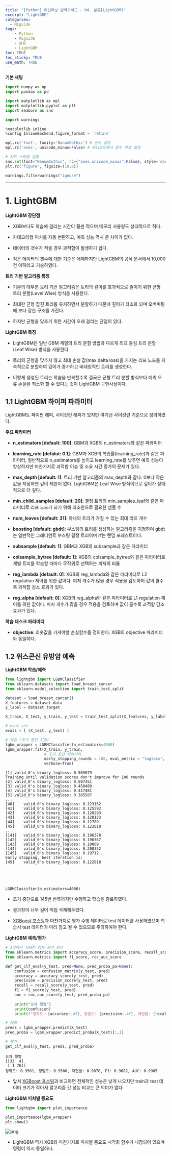 ```yaml
---
title: "[Python] 머신러닝 완벽가이드 - 04. 분류[LightGBM]"
excerpt: "LightGBM"
categories: 
  - MLguide
tags: 
    - Python
    - MLguide
    - 분류
    - LightGBM
toc: TRUE
toc_sticky: TRUE
use_math: TRUE
---
```


**기본 세팅**


```python
import numpy as np
import pandas as pd

import matplotlib as mpl
import matplotlib.pyplot as plt
import seaborn as sns

import warnings
```


```python
%matplotlib inline
%config InlineBackend.figure_format = 'retina'

mpl.rc('font', family='NanumGothic') # 폰트 설정
mpl.rc('axes', unicode_minus=False) # 유니코드에서 음수 부호 설정

# 차트 스타일 설정
sns.set(font="NanumGothic", rc={"axes.unicode_minus":False}, style='darkgrid')
plt.rc("figure", figsize=(10,8))

warnings.filterwarnings("ignore")
```

---

# 1. LightGBM

**LightGBM 장단점**

- XGB보다도 학습에 걸리는 시간이 훨씬 적으며 메모리 사용량도 상대적으로 적다.


- 카테고리형 피처를 자동 변환하고, 예측 성능 역시 큰 차이가 없다. 


- 데이터의 갯수가 적을 경우 과적합이 발생하기 쉽다. 


- 적은 데이터의 갯수에 대한 기준은 애매하지만 LightGBM의 공식 문서에서 10,000건 이하라고 기술하였다.

**트리 기반 알고리즘 특징**

- 기존의 대부분 트리 기반 알고리즘은 트리의 깊이를 효과적으로 줄이기 위한 균형 트리 분할(Level Wise) 방식을 사용한다.


- 최대한 균형 잡힌 트리를 유지하면서 분할하기 때문에 깊이가 최소화 되며 오버피팅에 보다 강한 구조를 가진다. 


- 하지만 균형을 맞추기 위한 시간이 오래 걸리는 단점이 있다.

**LightGBM 특징**

- LightGBM은 일반 GBM 계열의 트리 분할 방법과 다르게 리프 중심 트리 분할(Leaf Wise) 방식을 사용한다.


- 트리의 균형을 맞추지 않고 최대 손실 값(max delta loss)을 가지는 리프 노드를 지속적으로 분할하여 깊이가 증가하고 비대칭적인 트리를 생성한다.


- 이렇게 생성된 트리는 학습을 반복할수록 결국은 균형 트리 분할 방식보다 예측 오류 손실을 최소화 할 수 있다는 것이 LightGBM 구현사상이다.

## 1.1 LightGBM 하이퍼 파라미터

LightGBM도 파이썬 래퍼, 사이킷런 래퍼가 있지만 여기선 사이킷런 기준으로 정리하였다.

**주요 파라미터**

- **n_estimators [default: 100]**: GBM과 XGB의 n_estimators와 같은 파라미터


- **learning_rate [defalut: 0.1]**: GBM과 XGB의 학습률(learning_rate)과 같은 파라미터, 일반적으로 n_estimators를 높이고 learning_rate를 낮추면 예측 성능이 향상하지만 마찬가지로 과적합 이슈 및 소요 시간 증가의 문제가 있다.
      
      
- **max_depth [default: 1]**: 트리 기반 알고리즘의 max_depth와 같다. 0보다 작은 값을 지정하면 깊이 제한이 없다. LightGBM은 Leaf Wise 방식이므로 깊이가 상대적으로 더 깊다.
              

- **min_child_samples [default: 20]**: 결정 트리의 min_samples_leaf와 같은 파라미터로 리프 노드가 되기 위해 최소한으로 필요한 샘플 수
                       
                       
- **num_leaves [default: 31]**: 하나의 트리가 가질 수 있는 최대 리프 개수


- **boosting [default: gbdt]**: 부스팅의 트리를 생성하는 알고리즘을 지정하며 gbdt는 일반적인 그래디언트 부스팅 결정 트리이며 rf는 랜덤 포레스트이다.


- **subsample [default: 1]**: GBM과 XGB의 subsample과 같은 파라미터


- **colsample_bytree [default: 1]**: XGB의 colsample_bytree와 같은 파라미터로 개별 트리를 학습할 때마다 무작위로 선택하는 피처의 비율


- **reg_lambda [default: 0]**: XGB의 reg_lambda와 같은 파라미터로 L2 regulation 제어를 위한 값이다. 피처 개수가 많을 경우 적용을 검토하며 값이 클수록 과적합 감소 효과가 있다.
    
    
- **reg_alpha [default: 0]**: XGB의 reg_alpha와 같은 파라미터로 L1 regulation 제어를 위한 값이다. 피처 개수가 많을 경우 적용을 검토하며 값이 클수록 과적합 감소 효과가 있다.

**학습 태스크 파라미터**

- **objective**: 최솟값을 가져야할 손실함수를 정의한다. XGB의 objective 파라미터와 동일하다.

## 1.2 위스콘신 유방암 예측

**LightGBM 학습/예측**


```python
from lightgbm import LGBMClassifier
from sklearn.datasets import load_breast_cancer
from sklearn.model_selection import train_test_split

dataset = load_breast_cancer()
X_features = dataset.data
y_label = dataset.target

X_train, X_test, y_train, y_test = train_test_split(X_features, y_label, test_size=0.2, random_state=156)

# eval_set
evals = [ (X_test, y_test) ]

# 학습 (조기 중단 지정)
lgbm_wrapper = LGBMClassifier(n_estimators=4000)
lgbm_wrapper.fit(X_train, y_train,
                 # 조기 중단 파라미터
                 early_stopping_rounds = 100, eval_metric = "logloss", eval_set = evals, 
                 verbose=True)
```

    [1]	valid_0's binary_logloss: 0.565079
    Training until validation scores don't improve for 100 rounds
    [2]	valid_0's binary_logloss: 0.507451
    [3]	valid_0's binary_logloss: 0.458489
    [4]	valid_0's binary_logloss: 0.417481
    [5]	valid_0's binary_logloss: 0.385507
    ...
    [40]	valid_0's binary_logloss: 0.123162
    [41]	valid_0's binary_logloss: 0.125592
    [42]	valid_0's binary_logloss: 0.128293
    [43]	valid_0's binary_logloss: 0.128123
    [44]	valid_0's binary_logloss: 0.12789
    [45]	valid_0's binary_logloss: 0.122818
    ...
    [141]	valid_0's binary_logloss: 0.196378
    [142]	valid_0's binary_logloss: 0.196367
    [143]	valid_0's binary_logloss: 0.19869
    [144]	valid_0's binary_logloss: 0.200352
    [145]	valid_0's binary_logloss: 0.19712
    Early stopping, best iteration is:
    [45]	valid_0's binary_logloss: 0.122818
    




    LGBMClassifier(n_estimators=4000)



- 조기 중단으로 145번 반복까지만 수행하고 학습을 종료하였다.


- 결과창이 너무 길어 직접 삭제해두었다.


- [XGBoost 포스팅](https://romg2.github.io/mlguide/03_%EB%A8%B8%EC%8B%A0%EB%9F%AC%EB%8B%9D-%EC%99%84%EB%B2%BD%EA%B0%80%EC%9D%B4%EB%93%9C-04.-%EB%B6%84%EB%A5%98-XGBoost/)과 마찬가지로 평가 수행 데이터로 test 데이터를 사용하였으며 학습시 test 데이터가 미리 참고 될 수 있으므로 주의하여야 한다.

**LightGBM 예측/평가**


```python
# 3장에서 사용한 성능 평가 함수
from sklearn.metrics import accuracy_score, precision_score, recall_score, confusion_matrix
from sklearn.metrics import f1_score, roc_auc_score

def get_clf_eval(y_test, pred=None, pred_proba_po=None):
    confusion = confusion_matrix(y_test, pred)
    accuracy = accuracy_score(y_test, pred)
    precision = precision_score(y_test, pred)
    recall = recall_score(y_test, pred)
    f1 = f1_score(y_test, pred)
    auc = roc_auc_score(y_test, pred_proba_po)
   
    print("오차 행렬")
    print(confusion)
    print(f"정확도: {accuracy:.4f}, 정밀도: {precision:.4f}, 재현율: {recall:.4f}, F1: {f1:.4f}, AUC: {auc:.4f}")
```


```python
# 예측
preds = lgbm_wrapper.predict(X_test)
pred_proba = lgbm_wrapper.predict_proba(X_test)[:,1]

# 평가
get_clf_eval(y_test, preds, pred_proba)
```

    오차 행렬
    [[33  4]
     [ 1 76]]
    정확도: 0.9561, 정밀도: 0.9500, 재현율: 0.9870, F1: 0.9682, AUC: 0.9905
    

- 앞서 [XGBoost 포스팅](https://romg2.github.io/mlguide/03_%EB%A8%B8%EC%8B%A0%EB%9F%AC%EB%8B%9D-%EC%99%84%EB%B2%BD%EA%B0%80%EC%9D%B4%EB%93%9C-04.-%EB%B6%84%EB%A5%98-XGBoost/)과 비교하면 전체적인 성능은 낮게 나오지만 train과 test 데이터 크기가 작아서 알고리즘 간 성능 비교는 큰 의미가 없다.

**LightGBM 피처별 중요도**


```python
from lightgbm import plot_importance

plot_importance(lgbm_wrapper)
plt.show()
```


    
![png](../../assets/images/post_images/2021-06-17-04/output_26_0.png)
    


- LightGBM 역시 XGB와 마찬가지로 피처별 중요도 시각화 함수가 내장되어 있으며 명령어 역시 동일하다.
